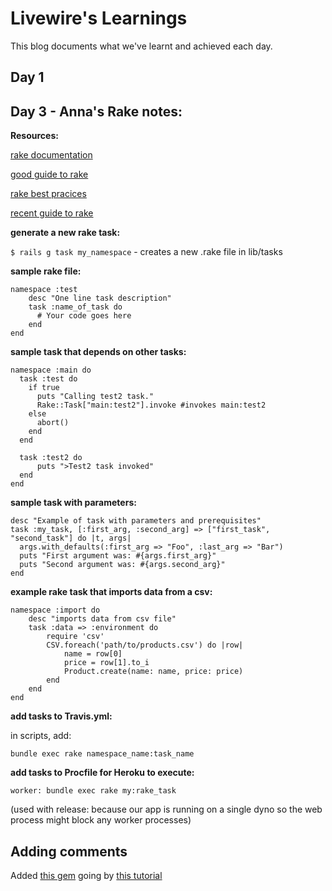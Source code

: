 # Livewire's Learnings

This blog documents what we've learnt and achieved each day.

## Day 1

## Day 3 - Anna's Rake notes:

**Resources:**

[rake documentation](https://www.stuartellis.name/articles/rake/)

[good guide to rake](https://dev.to/vinistock/customizing-rails-rake-tasks-3bg5) 

[rake best pracices](https://edelpero.svbtle.com/everything-you-always-wanted-to-know-about-writing-good-rake-tasks-but-were-afraid-to-ask)

[recent guide to rake](https://www.rubyguides.com/2019/02/ruby-rake/)

**generate a new rake task:**

`$ rails g task my_namespace` - creates a new .rake file in lib/tasks

**sample rake file:**

```
namespace :test
	desc "One line task description"
	task :name_of_task do
	  # Your code goes here
	end
end
```

**sample task that depends on other tasks:**

```
namespace :main do
  task :test do
    if true
      puts "Calling test2 task."
      Rake::Task["main:test2"].invoke #invokes main:test2
    else
      abort()
    end
  end

  task :test2 do
      puts ">Test2 task invoked"
  end
end
```

**sample task with parameters:**

```
desc "Example of task with parameters and prerequisites"
task :my_task, [:first_arg, :second_arg] => ["first_task", "second_task"] do |t, args|
  args.with_defaults(:first_arg => "Foo", :last_arg => "Bar")
  puts "First argument was: #{args.first_arg}"
  puts "Second argument was: #{args.second_arg}"
end
```

**example rake task that imports data from a csv:**

```
namespace :import do
	desc "imports data from csv file"
	task :data => :environment do
		require 'csv'
		CSV.foreach('path/to/products.csv') do |row|
			name = row[0]
			price = row[1].to_i
			Product.create(name: name, price: price)
		end
	end
end
```

**add tasks to Travis.yml:**

in scripts, add:

`bundle exec rake namespace_name:task_name`

**add tasks to Procfile for Heroku to execute:**

`worker: bundle exec rake my:rake_task`

(used with release: because our app is running on a single dyno so the web process might block any worker processes)

## Adding comments

Added [this gem](https://github.com/lml/commontator) going by [this tutorial](https://melvinchng.github.io/rails/AddCommentFeatureToAnyModel.html#12-install-and-configure-commontator-gem)